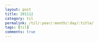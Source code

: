 ```yaml
---
layout: post
title: 201112
category: til
permalink: /til/:year/:month/:day/:title/
tags: [til]
comments: true
---
```

